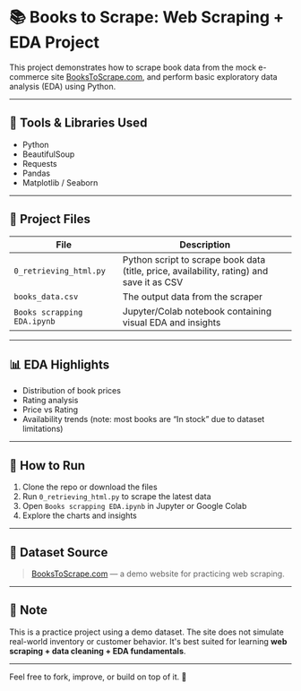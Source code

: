 # 📚 Books to Scrape: Web Scraping + EDA Project

This project demonstrates how to scrape book data from the mock e-commerce site [BooksToScrape.com](http://books.toscrape.com), and perform basic exploratory data analysis (EDA) using Python.

---

## 🔧 Tools & Libraries Used

- Python
- BeautifulSoup
- Requests
- Pandas
- Matplotlib / Seaborn

---

## 📁 Project Files

| File | Description |
|------|-------------|
| `0_retrieving_html.py` | Python script to scrape book data (title, price, availability, rating) and save it as CSV |
| `books_data.csv` | The output data from the scraper |
| `Books scrapping EDA.ipynb` | Jupyter/Colab notebook containing visual EDA and insights |

---

## 📊 EDA Highlights

- Distribution of book prices
- Rating analysis
- Price vs Rating
- Availability trends (note: most books are “In stock” due to dataset limitations)

---

## 🚀 How to Run

1. Clone the repo or download the files
2. Run `0_retrieving_html.py` to scrape the latest data
3. Open `Books scrapping EDA.ipynb` in Jupyter or Google Colab
4. Explore the charts and insights

---

## 📌 Dataset Source

> [BooksToScrape.com](http://books.toscrape.com) — a demo website for practicing web scraping.

---

## 🧠 Note

This is a practice project using a demo dataset. The site does not simulate real-world inventory or customer behavior. It's best suited for learning **web scraping + data cleaning + EDA fundamentals**.

---

Feel free to fork, improve, or build on top of it. 🙌

